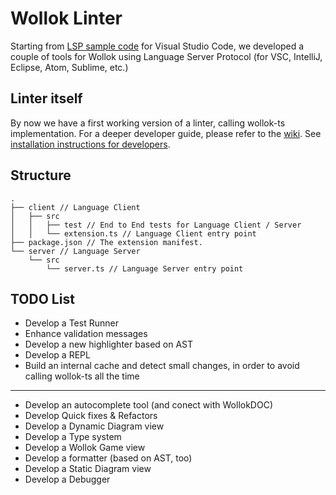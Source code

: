 # Wollok Linter

<!-- [![Build Status](https://travis-ci.org/uqbar-project/wollok-linter.svg?branch=master)](https://travis-ci.org/uqbar-project/wollok-linter) -->

Starting from [LSP sample code](https://code.visualstudio.com/api/language-extensions/language-server-extension-guide) for Visual Studio Code, we developed a couple of tools for Wollok using Language Server Protocol (for VSC, IntelliJ, Eclipse, Atom, Sublime, etc.)


## Linter itself

By now we have a first working version of a linter, calling wollok-ts implementation. For a deeper developer guide, please refer to the [wiki](https://github.com/uqbar-project/wollok-linter/wiki). See [installation instructions for developers](https://github.com/uqbar-project/wollok-linter/wiki/Development-Environment).

## Structure

```
.
├── client // Language Client
│   ├── src
│   │   ├── test // End to End tests for Language Client / Server
│   │   └── extension.ts // Language Client entry point
├── package.json // The extension manifest.
└── server // Language Server
    └── src
        └── server.ts // Language Server entry point
```

## TODO List

- Develop a Test Runner
- Enhance validation messages
- Develop a new highlighter based on AST
- Develop a REPL
- Build an internal cache and detect small changes, in order to avoid calling wollok-ts all the time
-----
- Develop an autocomplete tool (and conect with WollokDOC)
- Develop Quick fixes & Refactors
- Develop a Dynamic Diagram view
- Develop a Type system
- Develop a Wollok Game view
- Develop a formatter (based on AST, too)
- Develop a Static Diagram view
- Develop a Debugger

